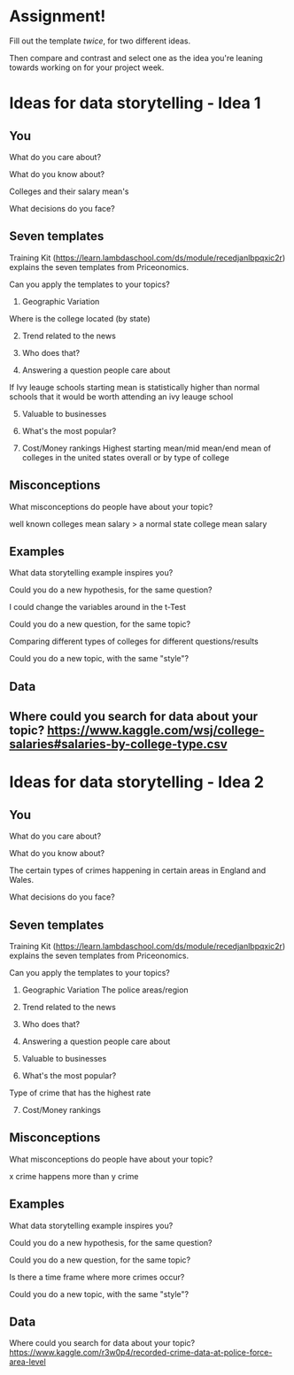 # Assignment!

Fill out the template *twice*, for two different ideas.

Then compare and contrast and select one as the idea you're leaning towards
working on for your project week.


# Ideas for data storytelling - Idea 1

## You

What do you care about?


What do you know about?

Colleges and their salary mean's 

What decisions do you face?


## Seven templates

Training Kit (https://learn.lambdaschool.com/ds/module/recedjanlbpqxic2r) explains the seven templates from Priceonomics.

Can you apply the templates to your topics? 

1. Geographic Variation

Where is the college located (by state)

2. Trend related to the news


3. Who does that?


4. Answering a question people care about

If Ivy leauge schools starting mean is statistically higher than normal schools that it would be worth attending an ivy leauge school

5. Valuable to businesses


6. What's the most popular?


7. Cost/Money rankings
Highest starting mean/mid mean/end mean of colleges in the united states overall or by type of college

## Misconceptions

What misconceptions do people have about your topic?

well known colleges mean salary > a normal state college mean salary 

## Examples

What data storytelling example inspires you?


Could you do a new hypothesis, for the same question?

I could change the variables around in the t-Test

Could you do a new question, for the same topic?

Comparing different types of colleges for different questions/results

Could you do a new topic, with the same "style"?


## Data

Where could you search for data about your topic?
https://www.kaggle.com/wsj/college-salaries#salaries-by-college-type.csv
---

# Ideas for data storytelling - Idea 2

## You

What do you care about?


What do you know about?

The certain types of crimes happening in certain areas in England and Wales.

What decisions do you face?


## Seven templates

Training Kit (https://learn.lambdaschool.com/ds/module/recedjanlbpqxic2r) explains the seven templates from Priceonomics.

Can you apply the templates to your topics? 

1. Geographic Variation
The police areas/region

2. Trend related to the news


3. Who does that?


4. Answering a question people care about



5. Valuable to businesses


6. What's the most popular?

Type of crime that has the highest rate

7. Cost/Money rankings


## Misconceptions

What misconceptions do people have about your topic?

x crime happens more than y crime

## Examples

What data storytelling example inspires you?


Could you do a new hypothesis, for the same question?



Could you do a new question, for the same topic?

Is there a time frame where more crimes occur?

Could you do a new topic, with the same "style"?


## Data

Where could you search for data about your topic?
https://www.kaggle.com/r3w0p4/recorded-crime-data-at-police-force-area-level
